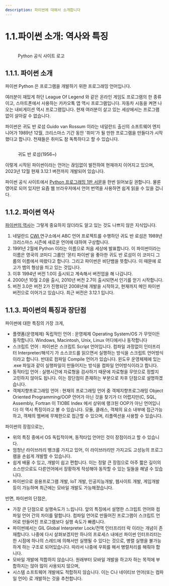 ```yaml
---
description: 파이썬에 대해서 소개합니다
---
```


# 1.1.파이썬 소개: 역사와 특징

<figure><img src="https://www.python.org/static/img/python-logo@2x.png" alt=""><figcaption><p>Python 공식 사이트 로고</p></figcaption></figure>

## 1.1.1. 파이썬 소개

파이썬 Python 은 프로그램을 개발하기 위한 프로그래밍 언어입니다.&#x20;

여러분이 재밌게 하던 League Of Legend 와 같은 온라인 게임도 프로그램의 한 종류이고, 스마트폰에서 사용하는 카카오톡 앱 역시 프로그램입니다. 자동차 시동을 켜면 나오는 내비게이션 역시 프로그램입니다. 현재 여러분이 살고 있는 세상에서는 프로그램 없이 살아갈 수 없습니다.

파이썬은 귀도 반 로섬 Guido van Rossum 이라는 네덜란드 출신의 소프트웨어 엔지니어가 1989년 12월, 크리스마스 기간 동안 '취미'가 될 만한 프로그램을 만들다가 시작했다고 합니다. 천재들은 취미도 참 독특하다고 할 수 있습니다.

<figure><img src="https://upload.wikimedia.org/wikipedia/commons/thumb/e/e2/Guido-portrait-2014-drc.jpg/1280px-Guido-portrait-2014-drc.jpg" alt=""><figcaption><p>귀도 반 로섬(1956~)</p></figcaption></figure>

이렇게 시작된 파이썬이라는 언어는 끊임없이 발전하여 현재까지 이어지고 있으며, 2023년 12월 현재 3.12.1 버전까지 개발되어 있습니다.&#x20;

파이썬 공식 사이트에서 [Python 프로그래밍 1판 서문](https://www.python.org/doc/essays/foreword/)을 한번 읽어보길 권합니다. 물론 영어로 되어 있지만 요즘 웹 브라우저에서 언어 번역을 사용하면 쉽게 읽을 수 있을 겁니다.



## 1.1.2. 파이썬 역사

[파이썬의 역사](https://ko.wikipedia.org/wiki/%ED%8C%8C%EC%9D%B4%EC%8D%AC%EC%9D%98\_%EC%97%AD%EC%82%AC)는 그렇게 중요하지 않더라도 알고 있는 것도 나쁘지 않은 지식입니다.

1. 네덜란드 [CWI ](https://www.cwi.nl/en/)연구소에서 ABC 언어 프로젝트를 수행하던 귀도 반 로섬은 1989년 크리스마스 시즌에 새로운 언어에 대하여 구상합니다.
2. 1991년 2월에 Python 이라는 이름으로 처음 세상에 발표합니다. 이 파이썬이라는 이름은 영국의 코미디 그룹인 '몬티 파이썬'을 좋아한 귀도 반 로섬이 이 코미디 그룹의 이름에서 따왔다고 합니다. 그리고 파이썬은 비단뱀을 뜻합니다. 이 때문에 로고가 뱀의 형상을 띄고 있는 것입니다.
3. 이후 1994년 버전 1.0이 출시되고 계속해서 버전업을 해 나갑니다.&#x20;
4. 2000년 10월 2.0을 출시, 2010년 버전 2.7이 출시되면서 인기를 얻기 시작합니다.
5. 버전 3.0은 버전 2가 진행되던 2008년에 개발을 시작하고, 현재까지 메인 파이썬 버전으로 이어가고 있습니다. 최근 버전은 3.12.1 입니다.&#x20;



## 1.1.3. 파이썬의 특징과 장단점

파이썬에 대한 특징의 가장 크게,

* 플랫폼(운영체제) 독립적인 언어 : 운영체제 Operating System/OS 가 무엇이든 동작합니다. Windows, Macintosh, Unix, Linux 어디에서나 동작합니다
* 스크립트 언어 : 파이썬은 스크립트 Script 언어입니다. 컴파일 과정없이 인터프리터 Interpreter/해석기 가 소스코드를 읽으면서 실행하는 방식을 스크립트 언어방식이라고 합니다. 반대로 컴파일 Compile 언어가 있습니다. 윈도우 운영체제에 있는 .exe 파일과 같이 실행파일이 만들어지는 방식을 컴파일 언어방식이라고 합니다.
* 동적타입 언어 : 실행시간에 자료형을 검사하기 때문에 자료형을 무엇으로 정할지 고민하지 않아도 됩니다. 이는 장단점이 존재하는 부분으로 차후 단점으로 설명하겠습니다.&#x20;
* 객체지향프로그래밍 언어 : 현재의 프로그래밍 언어 중 객체지향프로그래밍  Object Oriented Programming/OOP 언어가 아닌 것을 찾기가 더 어렵지만(C, SQL, Assembly, Fortran 이 TIOBE Index 에서 상위에 랭크된 OOP가 아닌 언어입니다) 이 역시 특징이라고 볼 수 있습니다. 모듈, 클래스, 객체의 요소 내부에 접근가능하고, 객체의 멤버에 무제한으로 접근할 수 있으며, 리플렉션을 사용할 수 있습니다.

파이썬의 장점으로는,

* 위의 특징 중에서 OS 독립적이며, 동적타입 언어인 것이 장점이라고 할 수 있습니다.
* 엄청난 라이브러리 뱅크를 가지고 있어, 이 라이브러리만 가지고도 고성능의 프로그램을 손쉽게 개발할 수 있습니다.
* 쉽게 배울 수 있고, 개발이 쉽고 편합니다. 이는 정말 큰 장점으로 아주 짧은 길이의 소스만으로도 다른언어에서 장황하게 작성해야 동작할 수 있는 일들을 해낼 수 있습니다.&#x20;
* 파이썬으로 응용프로그램 개발, IoT 개발, 인공지능개발, 웹사이트 개발, 게임개발 등이 가능하며 최근에는 모바일 개발도 가능해졌습니다.

반면, 파이썬의 단점은,

* 가장 큰 단점으로 실행속도가 느립니다. 앞의 특징에서 설명한 스크립트 언어와 컴파일 언어 간의 차이를 말합니다. 컴파일 언어로 만들어진 프로그램이 스크립트 언어로 만들어진 프로그램보다 실행 속도가 빠릅니다.
* 파이썬에서는 GIL Global Interpreter Lock/전역 인터프리터 락 이라는 개념이 존재합니다. 나중에 다시 살펴보겠지만 하나의 프로세스 내에선 파이썬 인터프리터는 한 시점에 하나의 스레드에 의해서만 실행될 수 있다는 것으로, 병렬 실행을 불가능하게 하는 구조로 되어있습니다. 따라서 나중에 우회를 해서 병렬처리를 해줘야 합니다.
* 모바일 개발에 적합하지 않습니다. 원래부터 모바일 개발을 하고자 하는 목적에 부합하지는 않아 많이 사용되지 않으며,
* 시스템 소프트웨어 개발에도 적합하지 않습니다. 이는 C나 네이티브 언어(또는 컴파일 언어) 로 개발하는 것을 추천합니다.

